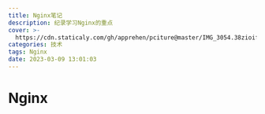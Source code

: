 ```yaml
---
title: Nginx笔记
description: 纪录学习Nginx的重点
cover: >-
  https://cdn.staticaly.com/gh/apprehen/pciture@master/IMG_3054.38zioif02k80.webp
categories: 技术
tags: Nginx
date: 2023-03-09 13:01:03
---
```


# Nginx